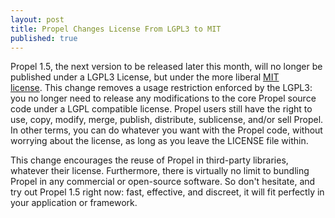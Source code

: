 ```yaml
---
layout: post
title: Propel Changes License From LGPL3 to MIT
published: true
---
```

Propel 1.5, the next version to be released later this month, will no longer be published under a LGPL3 License, but under the more liberal <a href="http://propel.phpdb.org/trac/browser/branches/1.5/LICENSE">MIT license</a>. This change removes a usage restriction enforced by the LGPL3: you no longer need to release any modifications to the core Propel source code under a LGPL compatible license. Propel users still have the right to use, copy, modify, merge, publish, distribute, sublicense, and/or sell Propel. In other terms, you can do whatever you want with the Propel code, without worrying about the license, as long as you leave the LICENSE file within.<p /><div>This change encourages the reuse of Propel in third-party libraries, whatever their license. Furthermore, there is virtually no limit to bundling Propel in any commercial or open-source software. So don&#39;t hesitate, and try out Propel 1.5 right now: fast, effective, and discreet, it will fit perfectly in your application or framework.</div>
